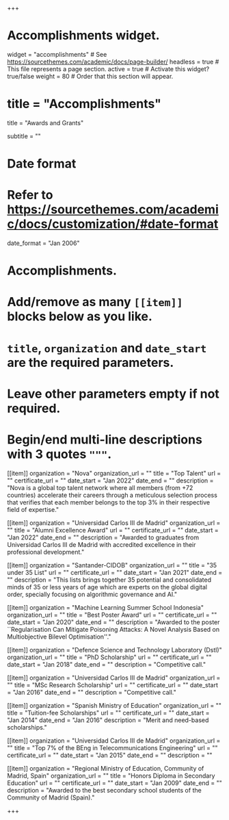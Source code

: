 +++
# Accomplishments widget.
widget = "accomplishments"  # See https://sourcethemes.com/academic/docs/page-builder/
headless = true  # This file represents a page section.
active = true  # Activate this widget? true/false
weight = 80  # Order that this section will appear.

# title = "Accomplish&shy;ments"

title = "Awards and Grants"

subtitle = ""

# Date format
#   Refer to https://sourcethemes.com/academic/docs/customization/#date-format
date_format = "Jan 2006"

# Accomplishments.
#   Add/remove as many `[[item]]` blocks below as you like.
#   `title`, `organization` and `date_start` are the required parameters.
#   Leave other parameters empty if not required.
#   Begin/end multi-line descriptions with 3 quotes `"""`.



[[item]]
  organization = "Nova"
  organization_url = ""
  title = "Top Talent"
  url = ""
  certificate_url = ""
  date_start = "Jan 2022"
  date_end = ""
  description = "Nova is a global top talent network where all members (from +72 countries) accelerate their careers through a meticulous selection process that verifies that each member belongs to the top 3% in their respective field of expertise."


[[item]]
  organization = "Universidad Carlos III de Madrid"
  organization_url = ""
  title = "Alumni Excellence Award"
  url = ""
  certificate_url = ""
  date_start = "Jan 2022"
  date_end = ""
  description = "Awarded to graduates from Universidad Carlos III de Madrid with accredited excellence in their professional development."


[[item]]
  organization = "Santander-CIDOB"
  organization_url = ""
  title = "35 under 35 List"
  url = ""
  certificate_url = ""
  date_start = "Jan 2021"
  date_end = ""
  description = "This lists brings together 35 potential and consolidated minds of 35 or less years of age which are experts on the global digital order, specially focusing on algorithmic governance and AI."



[[item]]
  organization = "Machine Learning Summer School Indonesia"
  organization_url = ""
  title = "Best Poster Award"
  url = ""
  certificate_url = ""
  date_start = "Jan 2020"
  date_end = ""
  description = "Awarded to the poster ``Regularisation Can Mitigate Poisoning Attacks: A Novel Analysis Based on Multiobjective Bilevel Optimisation''."


[[item]]
  organization = "Defence Science and Technology Laboratory (Dstl)"
  organization_url = ""
  title = "PhD Scholarship"
  url = ""
  certificate_url = ""
  date_start = "Jan 2018"
  date_end = ""
  description = "Competitive call."


[[item]]
  organization = "Universidad Carlos III de Madrid"
  organization_url = ""
  title = "MSc Research Scholarship"
  url = ""
  certificate_url = ""
  date_start = "Jan 2016"
  date_end = ""
  description = "Competitive call."


[[item]]
  organization = "Spanish Ministry of Education"
  organization_url = ""
  title = "Tuition-fee Scholarships"
  url = ""
  certificate_url = ""
  date_start = "Jan 2014"
  date_end = "Jan 2016"
  description = "Merit and need-based scholarships."



[[item]]
  organization = "Universidad Carlos III de Madrid"
  organization_url = ""
  title = "Top 7% of the BEng in Telecommunications Engineering"
  url = ""
  certificate_url = ""
  date_start = "Jan 2015"
  date_end = ""
  description = ""


[[item]]
  organization = "Regional Ministry of Education, Community of Madrid, Spain"
  organization_url = ""
  title = "Honors Diploma in Secondary Education"
  url = ""
  certificate_url = ""
  date_start = "Jan 2009"
  date_end = ""
  description = "Awarded to the best secondary school students of the Community of Madrid (Spain)."

+++


